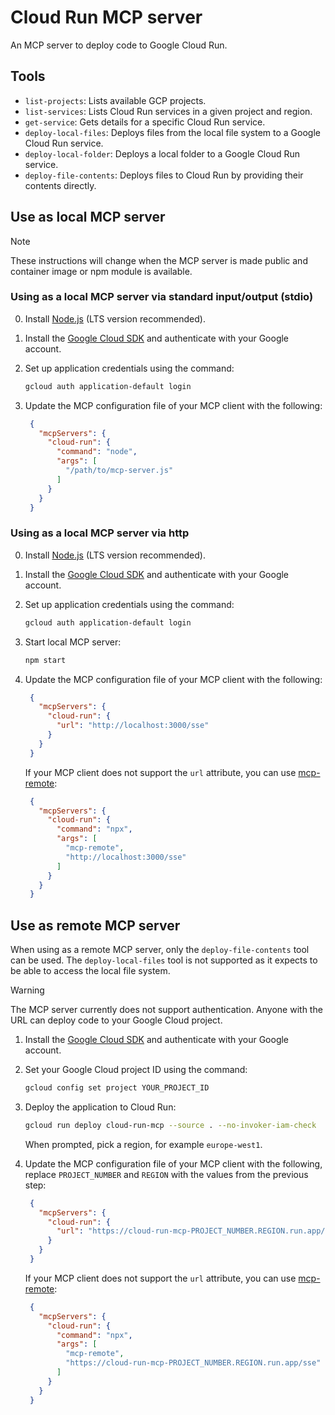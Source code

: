 # Cloud Run MCP server

An MCP server to deploy code to Google Cloud Run.

## Tools

- `list-projects`: Lists available GCP projects.
- `list-services`: Lists Cloud Run services in a given project and region.
- `get-service`: Gets details for a specific Cloud Run service.
- `deploy-local-files`: Deploys files from the local file system to a Google Cloud Run service.
- `deploy-local-folder`: Deploys a local folder to a Google Cloud Run service.
- `deploy-file-contents`: Deploys files to Cloud Run by providing their contents directly.

## Use as local MCP server

> [!NOTE]  
> These instructions will change when the MCP server is made public and container image or npm module is available.

### Using as a local MCP server via standard input/output (stdio)

0. Install [Node.js](https://nodejs.org/en/download/) (LTS version recommended).

1. Install the [Google Cloud SDK](https://cloud.google.com/sdk/docs/install) and authenticate with your Google account.

2. Set up application credentials using the command:
   ```bash
   gcloud auth application-default login
   ```
3. Update the MCP configuration file of your MCP client with the following:
   ```json 
    {
      "mcpServers": {
        "cloud-run": {
          "command": "node",
          "args": [
            "/path/to/mcp-server.js"
          ]
        }
      }
    }
   ```

### Using as a local MCP server via http

0. Install [Node.js](https://nodejs.org/en/download/) (LTS version recommended).

1. Install the [Google Cloud SDK](https://cloud.google.com/sdk/docs/install) and authenticate with your Google account.

2. Set up application credentials using the command:
   ```bash
   gcloud auth application-default login
   ```
3. Start local MCP server:
   ```bash
   npm start
   ```

4. Update the MCP configuration file of your MCP client with the following:

   ```json 
    {
      "mcpServers": {
        "cloud-run": {
          "url": "http://localhost:3000/sse"
        }
      }
    }
   ```

   If your MCP client does not support the `url` attribute, you can use [mcp-remote](https://www.npmjs.com/package/mcp-remote):

   ```json 
    {
      "mcpServers": {
        "cloud-run": {
          "command": "npx",
          "args": [
            "mcp-remote",
            "http://localhost:3000/sse"
          ]
        }
      }
    }
   ```

## Use as remote MCP server

When using as a remote MCP server, only the `deploy-file-contents` tool can be used. The `deploy-local-files` tool is not supported as it expects to be able to access the local file system.

> [!WARNING]  
> The MCP server currently does not support authentication. Anyone with the URL can deploy code to your Google Cloud project.

1. Install the [Google Cloud SDK](https://cloud.google.com/sdk/docs/install) and authenticate with your Google account.

2. Set your Google Cloud project ID using the command:
   ```bash
   gcloud config set project YOUR_PROJECT_ID
   ```
3. Deploy the application to Cloud Run:
   ```bash
   gcloud run deploy cloud-run-mcp --source . --no-invoker-iam-check
   ```
   When prompted, pick a region, for example `europe-west1`.

4. Update the MCP configuration file of your MCP client with the following, replace `PROJECT_NUMBER` and `REGION` with the values from the previous step:

   ```json 
    {
      "mcpServers": {
        "cloud-run": {
          "url": "https://cloud-run-mcp-PROJECT_NUMBER.REGION.run.app/sse"
        }
      }
    }
   ```
   If your MCP client does not support the `url` attribute, you can use [mcp-remote](https://www.npmjs.com/package/mcp-remote):

   ```json 
    {
      "mcpServers": {
        "cloud-run": {
          "command": "npx",
          "args": [
            "mcp-remote",
            "https://cloud-run-mcp-PROJECT_NUMBER.REGION.run.app/sse"
          ]
        }
      }
    }
   ```
